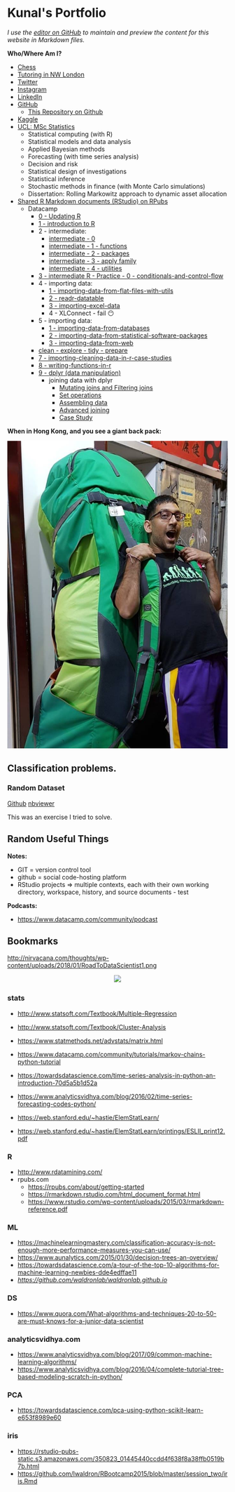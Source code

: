 # Kunal's Portfolio

*I use the [editor on GitHub](https://github.com/kunalharia/kunalharia.github.io/edit/master/README.md) to maintain and preview the content for this website in Markdown files.*

**Who/Where Am I?**

* [Chess](https://www.chess.com/member/kun-al)
* [Tutoring in NW London](https://www.facebook.com/hariatutors)
* [Twitter](https://twitter.com/KunalHaria10)
* [Instagram](https://www.instagram.com/kunal.haria.10/)
* [LinkedIn](http://linkedin.com/in/kunal-haria)
* [GitHub](https://github.com/kunalharia)
    * [This Repository on Github](https://github.com/kunalharia/kunalharia.github.io)
* [Kaggle](https://www.kaggle.com/kunalkaggle)
* [UCL: MSc Statistics](https://www.ucl.ac.uk/prospective-students/graduate/taught/degrees/statistics-msc)
    *	Statistical computing (with R)
    *	Statistical models and data analysis
    *	Applied Bayesian methods
    *	Forecasting (with time series analysis)
    *	Decision and risk
    *	Statistical design of investigations
    *	Statistical inference
    *	Stochastic methods in finance (with Monte Carlo simulations)
    *	Dissertation: Rolling Markowitz approach to dynamic asset allocation
* [Shared R Markdown documents (RStudio) on RPubs](http://www.rpubs.com/kunalharia)
    * Datacamp
        * [0 - Updating R](http://rpubs.com/KunalHaria/386067)
        * [1 - introduction to R](http://rpubs.com/KunalHaria/386063)
        * 2 - intermediate:
            * [intermediate - 0](http://rpubs.com/KunalHaria/386070)
            * [intermediate - 1 - functions](http://rpubs.com/KunalHaria/386074)
            * [intermediate - 2 - packages](http://rpubs.com/KunalHaria/386078)
            * [intermediate - 3 - apply family](http://rpubs.com/KunalHaria/386082)
            * [intermediate - 4 - utilities](http://rpubs.com/KunalHaria/386083)
        * [3 - intermediate R - Practice - 0 - conditionals-and-control-flow](http://rpubs.com/KunalHaria/386239)
        * 4 - importing data:
            * [1 - importing-data-from-flat-files-with-utils](http://rpubs.com/KunalHaria/387812)
            * [2 - readr-datatable](http://rpubs.com/KunalHaria/387813)
            * [3 - importing-excel-data](http://rpubs.com/KunalHaria/387816)
            * 4 - XLConnect - fail :no_mouth:
        * 5 - importing data:
            * [1 - importing-data-from-databases](http://rpubs.com/KunalHaria/387818)
            * [2 - importing-data-from-statistical-software-packages](http://rpubs.com/KunalHaria/387821)
            * [3 - importing-data-from-web](http://rpubs.com/KunalHaria/387825)
        * [clean - explore - tidy - prepare](http://rpubs.com/KunalHaria/387826)
        * [7 - importing-cleaning-data-in-r-case-studies](http://rpubs.com/KunalHaria/386238)
        * [8 - writing-functions-in-r](http://rpubs.com/KunalHaria/386247)
        * [9 - dplyr (data manipulation)](http://rpubs.com/KunalHaria/388358)
            * joining data with dplyr
                * [Mutating joins and Filtering joins](http://rpubs.com/KunalHaria/388360)
                * [Set operations](http://rpubs.com/KunalHaria/388362)
                * [Assembling data](http://rpubs.com/KunalHaria/)
                * [Advanced joining](http://rpubs.com/KunalHaria/)
                * [Case Study](http://rpubs.com/KunalHaria/)

**When in Hong Kong, and you see a giant back pack:**

<p align="center">
  <img src="https://raw.githubusercontent.com/kunalharia/kunalharia.github.io/master/images/HKJan2018.jpg">
</p>

## Classification problems.

### Random Dataset

[Github](https://github.com/kunalharia/kunalharia.github.io/blob/master/ipynb/StatusToday%20-%20binary%20classification%20task%20-%20by%20Kunal.ipynb) [nbviewer](http://nbviewer.jupyter.org/github/kunalharia/kunalharia.github.io/blob/master/ipynb/StatusToday%20-%20binary%20classification%20task%20-%20by%20Kunal.ipynb)

This was an exercise I tried to solve.

## Random Useful Things

**Notes:**

* GIT = version control tool
* github = social code-hosting platform
* RStudio projects => multiple contexts, each with their own working directory, workspace, history, and source documents - test

**Podcasts:**

* https://www.datacamp.com/community/podcast

## Bookmarks

http://nirvacana.com/thoughts/wp-content/uploads/2018/01/RoadToDataScientist1.png

<p align="center">
  <img src="http://nirvacana.com/thoughts/wp-content/uploads/2018/01/RoadToDataScientist1.png">
</p>

### stats

* http://www.statsoft.com/Textbook/Multiple-Regression
* http://www.statsoft.com/Textbook/Cluster-Analysis
* https://www.statmethods.net/advstats/matrix.html
* https://www.datacamp.com/community/tutorials/markov-chains-python-tutorial
* https://towardsdatascience.com/time-series-analysis-in-python-an-introduction-70d5a5b1d52a
* https://www.analyticsvidhya.com/blog/2016/02/time-series-forecasting-codes-python/

* https://web.stanford.edu/~hastie/ElemStatLearn/
* https://web.stanford.edu/~hastie/ElemStatLearn/printings/ESLII_print12.pdf

### R

* http://www.rdatamining.com/
* rpubs.com
    * https://rpubs.com/about/getting-started
    * https://rmarkdown.rstudio.com/html_document_format.html
    * https://www.rstudio.com/wp-content/uploads/2015/03/rmarkdown-reference.pdf 

### ML

* https://machinelearningmastery.com/classification-accuracy-is-not-enough-more-performance-measures-you-can-use/
* https://www.aunalytics.com/2015/01/30/decision-trees-an-overview/
* https://towardsdatascience.com/a-tour-of-the-top-10-algorithms-for-machine-learning-newbies-dde4edffae11
* *https://github.com/waldronlab/waldronlab.github.io*

### DS

* https://www.quora.com/What-algorithms-and-techniques-20-to-50-are-must-knows-for-a-junior-data-scientist


### analyticsvidhya.com

* https://www.analyticsvidhya.com/blog/2017/09/common-machine-learning-algorithms/
* https://www.analyticsvidhya.com/blog/2016/04/complete-tutorial-tree-based-modeling-scratch-in-python/

### PCA

* https://towardsdatascience.com/pca-using-python-scikit-learn-e653f8989e60

### iris

* https://rstudio-pubs-static.s3.amazonaws.com/350823_01445440ccdd4f638f8a38ffb0519b7b.html
* https://github.com/lwaldron/RBootcamp2015/blob/master/session_two/iris.Rmd
